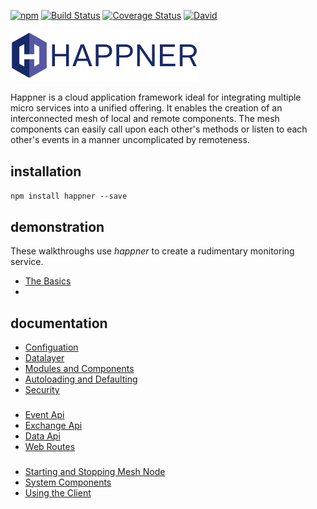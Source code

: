[![npm](https://img.shields.io/npm/v/happner.svg)](https://www.npmjs.com/package/happner) [![Build Status](https://travis-ci.org/happner/happner.svg?branch=master)](https://travis-ci.org/happner/happner) [![Coverage Status](https://coveralls.io/repos/happner/happner/badge.svg?branch=develop&service=github)](https://coveralls.io/github/happner/happner?branch=master) [![David](https://img.shields.io/david/happner/happner.svg)]()

<img src="https://raw.githubusercontent.com/happner/happner-website/master/images/HAPPNER%20Logo.png" width="300"></img>

Happner is a cloud application framework ideal for integrating multiple micro services into a unified offering. It enables the creation of an interconnected mesh of local and remote components. The mesh components can easily call upon each other's methods or listen to each other's events in a manner uncomplicated by remoteness.

## installation

`npm install happner --save`

## demonstration

These walkthroughs use *happner* to create a rudimentary monitoring service.

* [The Basics](https://github.com/happner/happner/blob/master/docs/walkthrough/the-basics.md)
*

## documentation

* [Configuation](https://github.com/happner/happner/blob/master/docs/configuration.md)
* [Datalayer](https://github.com/happner/happner/blob/master/docs/datalayer.md)
* [Modules and Components](https://github.com/happner/happner/blob/master/docs/modules.md)
* [Autoloading and Defaulting](https://github.com/happner/happner/blob/master/docs/autoload.md)
* [Security](https://github.com/happner/happner/blob/master/docs/security.md)

###

* [Event Api](https://github.com/happner/happner/blob/master/docs/event.md)
* [Exchange Api](https://github.com/happner/happner/blob/master/docs/exchange.md)
* [Data Api](https://github.com/happner/happner/blob/master/docs/data.md)
* [Web Routes](https://github.com/happner/happner/blob/master/docs/webroutes.md)

###

* [Starting and Stopping Mesh Node](https://github.com/happner/happner/blob/master/docs/starting.md)
* [System Components](https://github.com/happner/happner/blob/master/docs/system.md)
* [Using the Client](https://github.com/happner/happner/blob/master/docs/client.md)
